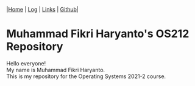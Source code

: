 |[Home](.) | [Log](TXT/mylog.txt) | [Links](/LINKS/) | [Github](https://github.com/mfikriharyanto/os212/)|

# Muhammad Fikri Haryanto's OS212 Repository

Hello everyone!\
My name is Muhammad Fikri Haryanto.\
This is my repository for the Operating Systems 2021-2 course.
